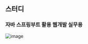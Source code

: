 ## 스터디

### 자바 스프링부트 활용 웹개발 실무용

![image](https://user-images.githubusercontent.com/68735491/147115158-c2d2812c-7bd7-4888-8ec3-d7c28d54de75.png)
